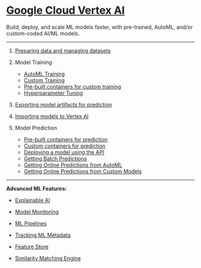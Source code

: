 # [Google Cloud Vertex AI](https://cloud.google.com/vertex-ai/docs/start)

Build, deploy, and scale ML models faster, with pre-trained, AutoML, and/or custom-coded AI/ML models.

---

1. [Preparing data and managing datasets](https://cloud.google.com/vertex-ai/docs/datasets/datasets)

2. Model Training

   * [AutoML Training](https://cloud.google.com/vertex-ai/docs/training/training)
   * [Custom Training](https://cloud.google.com/vertex-ai/docs/training/custom-training)
   * [Pre-built containers for custom training](https://cloud.google.com/vertex-ai/docs/training/pre-built-containers)
   * [Hyperparameter Tuning](https://cloud.google.com/vertex-ai/docs/training/hyperparameter-tuning-overview)

3. [Exporting model artifacts for prediction](https://cloud.google.com/vertex-ai/docs/training/exporting-model-artifacts)

4. [Importing models to Vertex AI](https://cloud.google.com/vertex-ai/docs/general/import-model)

5. Model Prediction

   * [Pre-built containers for prediction](https://cloud.google.com/vertex-ai/docs/predictions/pre-built-containers)
   * [Custom containers for prediction](https://cloud.google.com/vertex-ai/docs/predictions/use-custom-container)
   * [Deploying a model using the API](https://cloud.google.com/vertex-ai/docs/predictions/deploy-model-api)
   * [Getting Batch Predictions](https://cloud.google.com/vertex-ai/docs/predictions/batch-predictions)
   * [Getting Online Predictions from AutoML](https://cloud.google.com/vertex-ai/docs/predictions/online-predictions-automl)
   * [Getting Online Predictions from Custom Models](https://cloud.google.com/vertex-ai/docs/predictions/online-predictions-custom-models)

---

**Advanced ML Features:**

* [Explainable AI](https://cloud.google.com/vertex-ai/docs/explainable-ai/overview)

* [Model Monitoring](https://cloud.google.com/vertex-ai/docs/model-monitoring/overview)

* [ML Pipelines](https://cloud.google.com/vertex-ai/docs/pipelines/introduction)

* [Tracking ML Metadata](https://cloud.google.com/vertex-ai/docs/ml-metadata/introduction)

* [Feature Store](https://cloud.google.com/vertex-ai/docs/featurestore/overview)

* [Similarity Matching Engine](https://cloud.google.com/vertex-ai/docs/matching-engine/overview)

